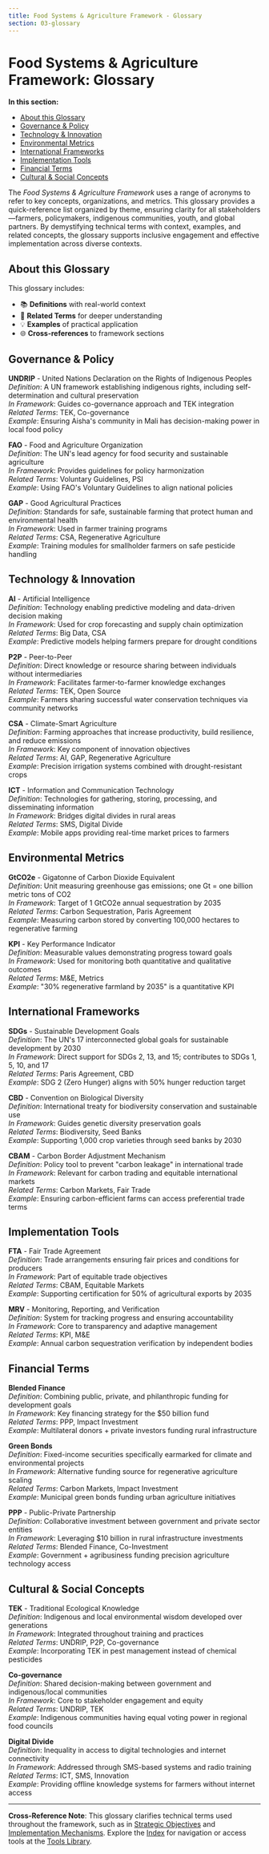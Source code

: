 ```yaml
---
title: Food Systems & Agriculture Framework - Glossary
section: 03-glossary
---
```


# Food Systems & Agriculture Framework: Glossary

**In this section:**
- [About this Glossary](#about-this-glossary)
- [Governance & Policy](#governance--policy)
- [Technology & Innovation](#technology--innovation)
- [Environmental Metrics](#environmental-metrics)
- [International Frameworks](#international-frameworks)
- [Implementation Tools](#implementation-tools)
- [Financial Terms](#financial-terms)
- [Cultural & Social Concepts](#cultural--social-concepts)

The *Food Systems & Agriculture Framework* uses a range of acronyms to refer to key concepts, organizations, and metrics. This glossary provides a quick-reference list organized by theme, ensuring clarity for all stakeholders—farmers, policymakers, indigenous communities, youth, and global partners. By demystifying technical terms with context, examples, and related concepts, the glossary supports inclusive engagement and effective implementation across diverse contexts.

## <a id="about-this-glossary"></a>About this Glossary
This glossary includes:
- 📚 **Definitions** with real-world context
- 🔗 **Related Terms** for deeper understanding
- 💡 **Examples** of practical application
- 🌐 **Cross-references** to framework sections

## <a id="governance--policy"></a>Governance & Policy

**UNDRIP** - United Nations Declaration on the Rights of Indigenous Peoples  
*Definition*: A UN framework establishing indigenous rights, including self-determination and cultural preservation  
*In Framework*: Guides co-governance approach and TEK integration  
*Related Terms*: TEK, Co-governance  
*Example*: Ensuring Aisha's community in Mali has decision-making power in local food policy  

**FAO** - Food and Agriculture Organization  
*Definition*: The UN's lead agency for food security and sustainable agriculture  
*In Framework*: Provides guidelines for policy harmonization  
*Related Terms*: Voluntary Guidelines, PSI  
*Example*: Using FAO's Voluntary Guidelines to align national policies  

**GAP** - Good Agricultural Practices  
*Definition*: Standards for safe, sustainable farming that protect human and environmental health  
*In Framework*: Used in farmer training programs  
*Related Terms*: CSA, Regenerative Agriculture  
*Example*: Training modules for smallholder farmers on safe pesticide handling  

## <a id="technology--innovation"></a>Technology & Innovation

**AI** - Artificial Intelligence  
*Definition*: Technology enabling predictive modeling and data-driven decision making  
*In Framework*: Used for crop forecasting and supply chain optimization  
*Related Terms*: Big Data, CSA  
*Example*: Predictive models helping farmers prepare for drought conditions  

**P2P** - Peer-to-Peer  
*Definition*: Direct knowledge or resource sharing between individuals without intermediaries  
*In Framework*: Facilitates farmer-to-farmer knowledge exchanges  
*Related Terms*: TEK, Open Source  
*Example*: Farmers sharing successful water conservation techniques via community networks  

**CSA** - Climate-Smart Agriculture  
*Definition*: Farming approaches that increase productivity, build resilience, and reduce emissions  
*In Framework*: Key component of innovation objectives  
*Related Terms*: AI, GAP, Regenerative Agriculture  
*Example*: Precision irrigation systems combined with drought-resistant crops  

**ICT** - Information and Communication Technology  
*Definition*: Technologies for gathering, storing, processing, and disseminating information  
*In Framework*: Bridges digital divides in rural areas  
*Related Terms*: SMS, Digital Divide  
*Example*: Mobile apps providing real-time market prices to farmers  

## <a id="environmental-metrics"></a>Environmental Metrics

**GtCO2e** - Gigatonne of Carbon Dioxide Equivalent  
*Definition*: Unit measuring greenhouse gas emissions; one Gt = one billion metric tons of CO2  
*In Framework*: Target of 1 GtCO2e annual sequestration by 2035  
*Related Terms*: Carbon Sequestration, Paris Agreement  
*Example*: Measuring carbon stored by converting 100,000 hectares to regenerative farming  

**KPI** - Key Performance Indicator  
*Definition*: Measurable values demonstrating progress toward goals  
*In Framework*: Used for monitoring both quantitative and qualitative outcomes  
*Related Terms*: M&E, Metrics  
*Example*: "30% regenerative farmland by 2035" is a quantitative KPI  

## <a id="international-frameworks"></a>International Frameworks

**SDGs** - Sustainable Development Goals  
*Definition*: The UN's 17 interconnected global goals for sustainable development by 2030  
*In Framework*: Direct support for SDGs 2, 13, and 15; contributes to SDGs 1, 5, 10, and 17  
*Related Terms*: Paris Agreement, CBD  
*Example*: SDG 2 (Zero Hunger) aligns with 50% hunger reduction target  

**CBD** - Convention on Biological Diversity  
*Definition*: International treaty for biodiversity conservation and sustainable use  
*In Framework*: Guides genetic diversity preservation goals  
*Related Terms*: Biodiversity, Seed Banks  
*Example*: Supporting 1,000 crop varieties through seed banks by 2030  

**CBAM** - Carbon Border Adjustment Mechanism  
*Definition*: Policy tool to prevent "carbon leakage" in international trade  
*In Framework*: Relevant for carbon trading and equitable international markets  
*Related Terms*: Carbon Markets, Fair Trade  
*Example*: Ensuring carbon-efficient farms can access preferential trade terms  

## <a id="implementation-tools"></a>Implementation Tools

**FTA** - Fair Trade Agreement  
*Definition*: Trade arrangements ensuring fair prices and conditions for producers  
*In Framework*: Part of equitable trade objectives  
*Related Terms*: CBAM, Equitable Markets  
*Example*: Supporting certification for 50% of agricultural exports by 2035  

**MRV** - Monitoring, Reporting, and Verification  
*Definition*: System for tracking progress and ensuring accountability  
*In Framework*: Core to transparency and adaptive management  
*Related Terms*: KPI, M&E  
*Example*: Annual carbon sequestration verification by independent bodies  

## <a id="financial-terms"></a>Financial Terms

**Blended Finance**  
*Definition*: Combining public, private, and philanthropic funding for development goals  
*In Framework*: Key financing strategy for the $50 billion fund  
*Related Terms*: PPP, Impact Investment  
*Example*: Multilateral donors + private investors funding rural infrastructure  

**Green Bonds**  
*Definition*: Fixed-income securities specifically earmarked for climate and environmental projects  
*In Framework*: Alternative funding source for regenerative agriculture scaling  
*Related Terms*: Carbon Markets, Impact Investment  
*Example*: Municipal green bonds funding urban agriculture initiatives  

**PPP** - Public-Private Partnership  
*Definition*: Collaborative investment between government and private sector entities  
*In Framework*: Leveraging $10 billion in rural infrastructure investments  
*Related Terms*: Blended Finance, Co-Investment  
*Example*: Government + agribusiness funding precision agriculture technology access  

## <a id="cultural--social-concepts"></a>Cultural & Social Concepts

**TEK** - Traditional Ecological Knowledge  
*Definition*: Indigenous and local environmental wisdom developed over generations  
*In Framework*: Integrated throughout training and practices  
*Related Terms*: UNDRIP, P2P, Co-governance  
*Example*: Incorporating TEK in pest management instead of chemical pesticides  

**Co-governance**  
*Definition*: Shared decision-making between government and indigenous/local communities  
*In Framework*: Core to stakeholder engagement and equity  
*Related Terms*: UNDRIP, TEK  
*Example*: Indigenous communities having equal voting power in regional food councils  

**Digital Divide**  
*Definition*: Inequality in access to digital technologies and internet connectivity  
*In Framework*: Addressed through SMS-based systems and radio training  
*Related Terms*: ICT, SMS, Innovation  
*Example*: Providing offline knowledge systems for farmers without internet access  

---

**Cross-Reference Note**: This glossary clarifies technical terms used throughout the framework, such as in [Strategic Objectives](/frameworks/docs/implementation/food-systems#07-strategic-objectives) and [Implementation Mechanisms](/frameworks/docs/implementation/food-systems#08-implementation-mechanisms). Explore the [Index](/frameworks/docs/implementation/food-systems) for navigation or access tools at the [Tools Library](/frameworks/tools/food-systems).
